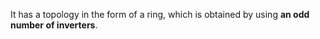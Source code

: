 It has a topology in the form of a ring, which is obtained by using **an odd number of inverters**.

